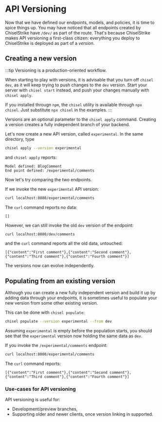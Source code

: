 # API Versioning

Now that we have defined our endpoints, models, and policies, it is time to spice things up.
You may have noticed that all endpoints created by ChiselStrike have `/dev/` as part of the route.
That's because ChiselStrike makes API versioning a first-class citizen: everything you deploy to
ChiselStrike is deployed as part of a _version_.

## Creating a new version

:::tip
Versioning is a production-oriented workflow.

When starting to play with versions, it is advisable that you turn off `chisel dev`, as it will
keep trying to push changes to the `dev` version. Start your server with `chisel start` instead,
and push your changes manually with `chisel apply`.

If you installed througn `npm`, the `chisel` utility is available through `npx chisel`. Just
substitute `npx chisel` in the examples.
:::

Versions are an optional parameter to the `chisel apply` command.
Creating a version creates a fully independent branch of your backend.

Let's now create a new API version, called `experimental`. In the same directory,
type

```bash
chisel apply --version experimental
```

and `chisel apply` reports:

```console
Model defined: BlogComment
End point defined: /experimental/comments
```

Now let's try comparing the two endpoints.

If we invoke the new `experimental` API version:

```bash
curl localhost:8080/experimental/comments
```

The `curl` command reports no data:

```console
[]
```

However, we can still invoke the old `dev` version of the endpoint:

```bash
curl localhost:8080/dev/comments
```

and the `curl` command reports all the old data, untouched:

```console
[{"content":"First comment"},{"content":"Second comment"},{"content":"Third comment"},{"content":"Fourth comment"}]
```

The versions now can evolve independently.

## Populating from an existing version

Although you can create a new fully independent version and build it up by adding data
through your endpoints, it is sometimes useful to populate your new version from some
other existing version.

This can be done with `chisel populate`:

```bash
chisel populate --version experimental --from dev
```

Assuming `experimental` is empty before the population starts, you should see that the `experimental` version
now holding the same data as `dev`.

If you invoke the `/experimental/comments` endpoint:

```bash
curl localhost:8080/experimental/comments
```

The `curl` command reports:

```console
[{"content":"First comment"},{"content":"Second comment"},{"content":"Third comment"},{"content":"Fourth comment"}]
```

### Use-cases for API versioning

API versioning is useful for:
* Development/preview branches,
* Supporting older and newer clients, once version linking in supported.
